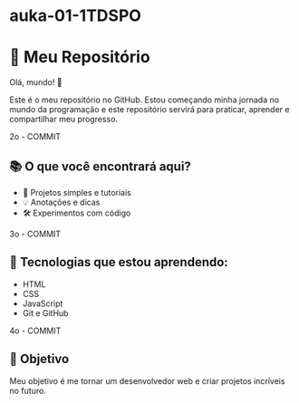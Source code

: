 # auka-01-1TDSPO
# 🚀 Meu Repositório

Olá, mundo! 👋

Este é o meu repositório no GitHub. Estou começando minha jornada no mundo da programação e este repositório servirá para praticar, aprender e compartilhar meu progresso.

2o - COMMIT
## 📚 O que você encontrará aqui?
 
- 📝 Projetos simples e tutoriais
- 💡 Anotações e dicas
- 🛠️ Experimentos com código

3o - COMMIT
## 🌱 Tecnologias que estou aprendendo:
 
- HTML
- CSS
- JavaScript
- Git e GitHub

4o - COMMIT
## 🎯 Objetivo
 
Meu objetivo é me tornar um desenvolvedor web e criar projetos incríveis no futuro.